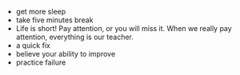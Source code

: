 * get more sleep
* take five minutes break
* Life is short! Pay attention, or you will miss it. When we really pay attention, everything is our teacher.
* a quick fix
* believe your ability to improve
* practice failure
